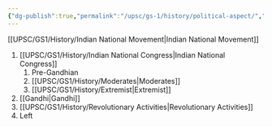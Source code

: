 ```yaml
---
{"dg-publish":true,"permalink":"/upsc/gs-1/history/political-aspect/","dgHomeLink":true,"dgPassFrontmatter":false}
---
```


[[UPSC/GS1/History/Indian National Movement|Indian National Movement]]
1. [[UPSC/GS1/History/Indian National Congress|Indian National Congress]]
	1. Pre-Gandhian 
	2. [[UPSC/GS1/History/Moderates|Moderates]]
	3. [[UPSC/GS1/History/Extremist|Extremist]] 
2. [[Gandhi|Gandhi]]
3. [[UPSC/GS1/History/Revolutionary  Activities|Revolutionary  Activities]]
4. Left 